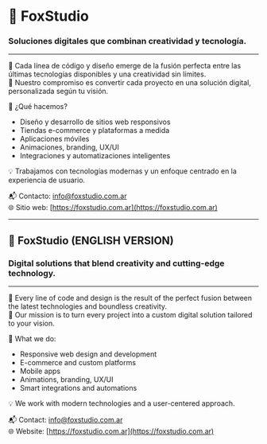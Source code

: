 # 🦊 FoxStudio

### Soluciones digitales que combinan creatividad y tecnología.

---

🧠 Cada línea de código y diseño emerge de la fusión perfecta entre las últimas tecnologías disponibles y una creatividad sin límites.  
🚀 Nuestro compromiso es convertir cada proyecto en una solución digital, personalizada según tu visión.

🎯 ¿Qué hacemos?
- Diseño y desarrollo de sitios web responsivos
- Tiendas e-commerce y plataformas a medida
- Aplicaciones móviles
- Animaciones, branding, UX/UI
- Integraciones y automatizaciones inteligentes

💡 Trabajamos con tecnologías modernas y un enfoque centrado en la experiencia de usuario.

📬 Contacto: [info@foxstudio.com.ar](mailto:info@foxstudio.com.ar)  
🌐 Sitio web: [https://foxstudio.com.ar](https://foxstudio.com.ar)

---

## 🦊 FoxStudio (ENGLISH VERSION)

### Digital solutions that blend creativity and cutting-edge technology.

---

🧠 Every line of code and design is the result of the perfect fusion between the latest technologies and boundless creativity.  
🚀 Our mission is to turn every project into a custom digital solution tailored to your vision.

🎯 What we do:
- Responsive web design and development
- E-commerce and custom platforms
- Mobile apps
- Animations, branding, UX/UI
- Smart integrations and automations

💡 We work with modern technologies and a user-centered approach.

📬 Contact: [info@foxstudio.com.ar](mailto:info@foxstudio.com.ar)  
🌐 Website: [https://foxstudio.com.ar](https://foxstudio.com.ar)
